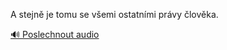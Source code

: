 
A stejně je tomu se všemi ostatními právy člověka.

[🔊 Poslechnout audio](/data/7-paragraphs/audio/chapter_58/para_009-A-stejn-je-tomu-se-vemi-ostatnmi-prvy-lovka.mp3)
